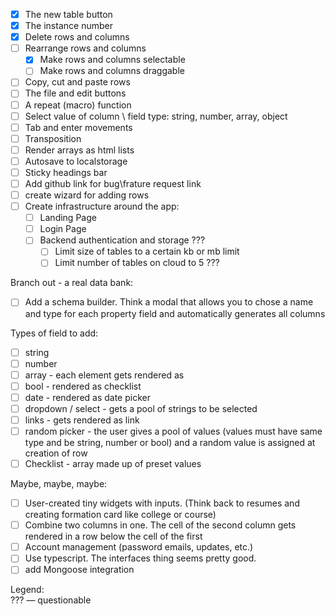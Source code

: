 - [x] The new table button
- [x] The instance number
- [x] Delete rows and columns
- [ ] Rearrange rows and columns
  - [x] Make rows and columns selectable
  - [ ] Make rows and columns draggable
- [ ] Copy, cut and paste rows
- [ ] The file and edit buttons
- [ ] A repeat (macro) function
- [ ] Select value of column \ field type: string, number, array, object
- [ ] Tab and enter movements
- [ ] Transposition
- [ ] Render arrays as html lists
- [ ] Autosave to localstorage
- [ ] Sticky headings bar
- [ ] Add github link for bug\frature request link
- [ ] create wizard for adding rows
- [ ] Create infrastructure around the app:
  - [ ] Landing Page
  - [ ] Login Page
  - [ ] Backend authentication and storage ???
    - [ ] Limit size of tables to a certain kb or mb limit
    - [ ] Limit number of tables on cloud to 5 ???

Branch out - a real data bank:

- [ ] Add a schema builder. Think a modal that allows you to chose a name and type for each property field and automatically generates all columns

Types of field to add:

- [ ] string
- [ ] number
- [ ] array - each element gets rendered as <li>
- [ ] bool - rendered as checklist
- [ ] date - rendered as date picker
- [ ] dropdown / select - gets a pool of strings to be selected
- [ ] links - gets rendered as link
- [ ] random picker - the user gives a pool of values (values must have same type and be string, number or bool) and a random value is assigned at creation of row
- [ ] Checklist - array made up of preset values

Maybe, maybe, maybe:

- [ ] User-created tiny widgets with inputs. (Think back to resumes and creating formation card like college or course)
- [ ] Combine two columns in one. The cell of the second column gets rendered in a row below the cell of the first
- [ ] Account management (password emails, updates, etc.)
- [ ] Use typescript. The interfaces thing seems pretty good.
- [ ] add Mongoose integration

Legend:  
??? — questionable
